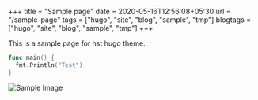 +++
title = "Sample page"
date = 2020-05-16T12:56:08+05:30
url = "/sample-page"
tags = ["hugo", "site", "blog", "sample", "tmp"]
blogtags = ["hugo", "site", "blog", "sample", "tmp"]
+++

This is a sample page for hst hugo theme.

```go
func main() {
  fmt.Println("Test")
}
```

![Sample Image](https://i.redd.it/63jap185bv701.png)
